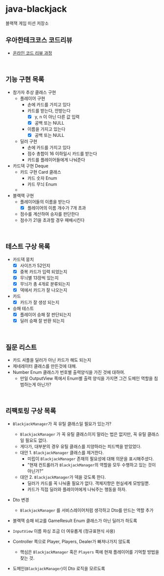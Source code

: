 # java-blackjack
블랙잭 게임 미션 저장소

## 우아한테크코스 코드리뷰
* [온라인 코드 리뷰 과정](https://github.com/woowacourse/woowacourse-docs/blob/master/maincourse/README.md)

<br>

## 기능 구현 목록
- 참가자 추상 클래스 구현
    - 플레이어 구현
        - 손에 카드를 가지고 있다
        - 카드를 받는다, 안받는다
            - [x] y, n 이 아닌 다른 값 입력
            - [x] 공백 또는 NULL
        - 이름을 가지고 있는다
            - [x] 공백 또는 NULL
    - 딜러 구현
        - 손에 카드를 가지고 있다
        - 점수 총합이 16 이하일시 카드를 받는다
        - 카드를 플레이어들에게 나눠준다
- 카드덱 구현 Deque
    - 카드 구현 Card 클래스
        - 카드 숫자 Enum
        - 카드 무늬 Enum
    - 
- 블랙잭 구현
    - 플레이어들의 이름을 받는다
        - [x] 플레이어의 이름 개수가 7개 초과
    - 점수를 계산하여 승자를 판단한다
    - 점수가 21을 초과할 경우 패배시킨다
    
<br>

## 테스트 구상 목록
- 카드덱 뭉치
    - [x] 사이즈가 52인지
    - [x] 중복 카드가 입력 되었는지
    - [x] 무늬별 13장씩 있는지
    - [x] 무늬가 총 4개로 분류되는지
    - [x] 덱에서 카드가 잘 나오는지
- 카드
    - [x] 카드가 잘 생성 되는지
- 승패 테스트
    - [x] 플레이어 승패 잘 판단되는지
    - [x] 딜러 승패 잘 반환 되는지
    
<br>

## 질문 리스트
- 카드 셔플을 딜러가 아닌 카드가 해도 되는지
- 제네레이터 클래스를 만든것에 대해.
- Number Enum 클래스가 번호별 출력양식을 가진 것에 대하여.
    - 만일 OutputView 쪽에서 Enum별 출력 양식을 가지면 그건 도메인 역할을 침범하는게 아닌가?

<br>

## 리팩토링 구상 목록
- `BlackjackManager`가 꼭 유틸 클래스일 필요가 있는가?
    - `BlackjackManager` 가 꼭 유틸 클래스이지 말라는 법은 없지만, 꼭 유틸 클래스일 필요도 없다.
    - 게다가, 대부분의 경우 유틸 클래스를 지양하라는 피드백을 받았었다.
    - 대안 1. `BlackjackManager` 클래스를 제거한다.
        - 미립이 `BlackjackManager` 존재의 필요성에 대해 의문을 표시해주셨다.
        - "현재 컨트롤러가 `BlackjackManager`의 역할을 모두 수행하고 있는 것이 아닌가?"
    - 대안 2. `BlackjackManager`가 덱을 갖도록 한다.
        - 딜러가 카드를 꼭 나눠줄 필요가 없다. 객체지향은 현실세계 모방일뿐.
        - 카드가 직접 딜러와 플레이어에게 나눠주는 행동을 하자.
    
- Dto 변경
    - `BlackjackManager` 를 서비스레이어처럼 생각하고 Dto를 만드는 역할 추가
    
- 블랙잭 승패 비교를 GameResult Enum 클래스가 아닌 딜러가 하도록
    
- `InputView` 이름 파싱 조금 더 여유롭게 (정규표현식 사용)

- Controller 쪽으로 Player, Players, Dealer가 빠져나가지 않도록
    - 핵심은 `BlackjackManager` 혹은 `Players` 쪽에 현재 플레이어를 기억할 방법을 찾는 것.

- 도메인(`BlackjackManager`)이 Dto 로직을 모르도록
